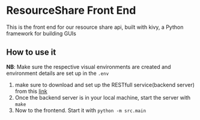# ResourceShare Front End

This is the front end for our resource share api, built with kivy, a Python framework for building GUIs

## How to use it

**NB**: Make sure the respective visual environments are created and environment details are set up in the `.env`

1. make sure to download and set up the RESTfull service(backend server) from this [link](https://github.com/Eyongkevin/resource-share-app)
2. Once the backend server is in your local machine, start the server with `make`
3. Now to the frontend. Start it with `python -m src.main`
